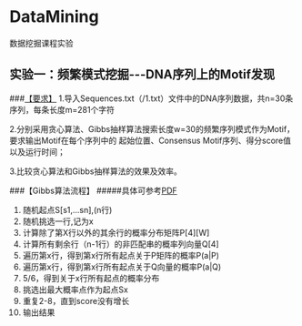 # DataMining
数据挖掘课程实验

## 实验一：频繁模式挖掘---DNA序列上的Motif发现
###[【要求】](https://github.com/suliangxd/DataMining/tree/master/doc)
1.导入Sequences.txt（/1.txt）文件中的DNA序列数据，共n=30条序列，每条长度m=281个字符

2.分别采用贪心算法、Gibbs抽样算法搜索长度w=30的频繁序列模式作为Motif，要求输出Motif在每个序列中的
  起始位置、Consensus Motif序列、得分score值以及运行时间；

3.比较贪心算法和Gibbs抽样算法的效果及效率。

###【Gibbs算法流程】
#####具体可参考[PDF](https://github.com/suliangxd/DataMining/tree/master/%E9%A2%91%E7%B9%81%E6%A8%A1%E5%BC%8F%E6%8C%96%E6%8E%98/doc)
1. 随机起点S[s1,...sn],(n行)  
2. 随机挑选一行,记为x   
3. 计算除了第X行以外的其余行的概率分布矩阵P[4][W]    
4. 计算所有剩余行（n-1行）的非匹配串的概率列向量Q[4]    
5. 遍历第x行，得到第x行所有起点关于P矩阵的概率P(a|P)    
6. 遍历第x行，得到第x行所有起点关于Q向量的概率P(a|Q)      
7. 5/6，得到关于x行所有起点的概率分布     
8. 挑选出最大概率点作为起点Sx     
9. 重复2-8，直到score没有增长     
10. 输出结果      
   
